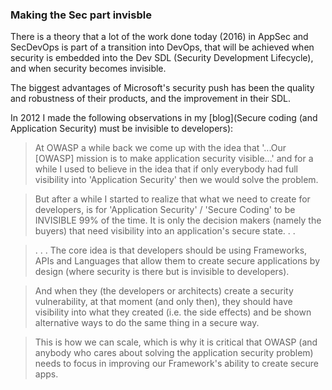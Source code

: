 ### Making the Sec part invisble

There is a theory that a lot of the work done today (2016) in AppSec and SecDevOps is part of a transition into DevOps, that will be achieved when security is embedded into the Dev SDL (Security Development Lifecycle), and when security becomes invisible.

The biggest advantages of Microsoft's security push has been the quality and robustness of their products, and the improvement in their SDL. 

In 2012 I made the following observations in my [blog](Secure coding (and Application Security) must be invisible to developers):

>At OWASP a while back we come up with the idea that '...Our [OWASP] mission is to make application security visible...' and for a while I used to believe in the idea that if only everybody had full visibility into 'Application Security' then we would solve the problem.

>But after a while I started to realize that what we need to create for developers, is for 'Application Security' / 'Secure Coding' to be INVISIBLE 99% of the time. It is only the decision makers (namely the buyers) that need visibility into an application's secure state. . .

>. . . The core idea is that developers should be using Frameworks, APIs and Languages that allow them to create secure applications by design (where security is there but is invisible to developers).

>And when they (the developers or architects) create a security vulnerability, at that moment (and only then), they should have visibility into what they created (i.e. the side effects) and be shown alternative ways to do the same thing in a secure way.

>This is how we can scale, which is why it is critical that OWASP (and anybody who cares about solving the application security problem) needs to focus in improving our Framework's ability to create secure apps.

